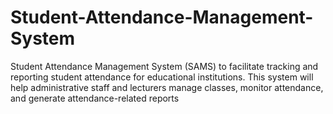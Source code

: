 # Student-Attendance-Management-System
Student Attendance Management System (SAMS) to facilitate tracking and reporting student attendance for educational institutions. This system will help administrative staff and lecturers manage classes, monitor attendance, and generate attendance-related reports
